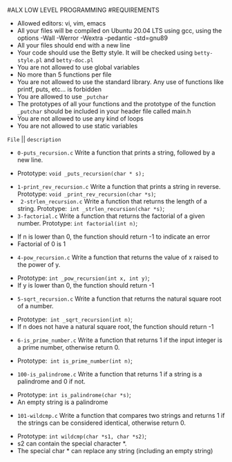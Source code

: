 #ALX LOW LEVEL PROGRAMMING
#REQUIREMENTS
+ Allowed editors: vi, vim, emacs
+ All your files will be compiled on Ubuntu 20.04 LTS using gcc, using the options -Wall -Werror -Wextra -pedantic -std=gnu89
+ All your files should end with a new line
+ Your code should use the Betty style. It will be checked using `betty-style.pl` and `betty-doc.pl`
+ You are not allowed to use global variables
+ No more than 5 functions per file
+ You are not allowed to use the standard library. Any use of functions like printf, puts, etc… is forbidden
+ You are allowed to use `_putchar`
+ The prototypes of all your functions and the prototype of the function `_putchar` should be included in your header file called main.h
+ You are not allowed to use any kind of loops
+ You are not allowed to use static variables
 
`File`		||	`description`
+ `0-puts_recursion.c` 	 Write a function that prints a string, followed by a new line.
- Prototype: `void _puts_recursion(char * s);`
+ `1-print_rev_recursion.c`	Write a function that prints a string in reverse.
Prototype: `void _print_rev_recursion(char *s)`;
+ ` 2-strlen_recursion.c`	Write a function that returns the length of a string.
Prototype:` int _strlen_recursion(char *s)`;
+ `3-factorial.c`	Write a function that returns the factorial of a given number. 
Prototype: `int factorial(int n)`;
- If n is lower than 0, the function should return -1 to indicate an error
- Factorial of 0 is 1
+ `4-pow_recursion.c`	Write a function that returns the value of x raised to the power of y.
- Prototype: `int _pow_recursion(int x, int y)`;
- If y is lower than 0, the function should return -1
+ `5-sqrt_recursion.c`	Write a function that returns the natural square root of a number.
- Prototype:` int _sqrt_recursion(int n)`;
- If n does not have a natural square root, the function should return -1
+ `6-is_prime_number.c`		Write a function that returns 1 if the input integer is a prime number, otherwise return 0.
- Prototype:` int is_prime_number(int n)`;
+ `100-is_palindrome.c` 	Write a function that returns 1 if a string is a palindrome and 0 if not.
- Prototype: `int is_palindrome(char *s)`;
- An empty string is a palindrome
+ `101-wildcmp.c`       Write a function that compares two strings and returns 1 if the strings can be considered identical, otherwise return 0.
- Prototype: `int wildcmp(char *s1, char *s2)`;
- s2 can contain the special character *.
- The special char * can replace any string (including an empty string)
